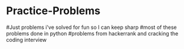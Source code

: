 # Practice-Problems
#Just problems i've solved for fun so I can keep sharp
#most of these problems done in python
#problems from hackerrank and cracking the coding interview
